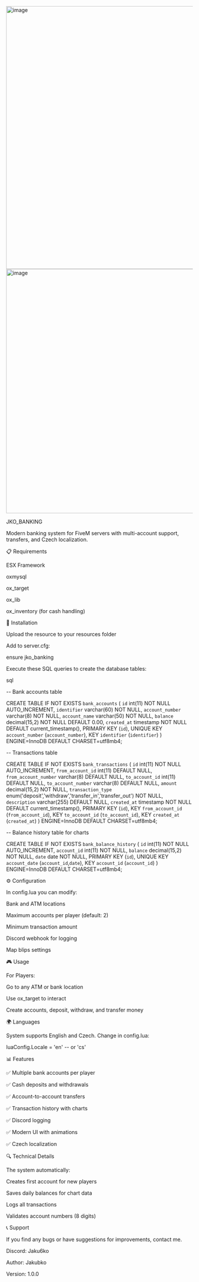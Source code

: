 <img width="1205" height="708" alt="image" src="https://github.com/user-attachments/assets/bead1bd9-c05f-4f2b-8fdf-75f27c5fc5ea" />
<img width="539" height="658" alt="image" src="https://github.com/user-attachments/assets/0d5b3dc4-1376-453b-a658-87cbb88ba736" />



JKO_BANKING

Modern banking system for FiveM servers with multi-account support, transfers, and Czech localization.

📋 Requirements

ESX Framework

oxmysql

ox_target

ox_lib

ox_inventory (for cash handling)

🔧 Installation

Upload the resource to your resources folder

Add to server.cfg:

ensure jko_banking

Execute these SQL queries to create the database tables:

sql

-- Bank accounts table

CREATE TABLE IF NOT EXISTS `bank_accounts` (
  `id` int(11) NOT NULL AUTO_INCREMENT,
  `identifier` varchar(60) NOT NULL,
  `account_number` varchar(8) NOT NULL,
  `account_name` varchar(50) NOT NULL,
  `balance` decimal(15,2) NOT NULL DEFAULT 0.00,
  `created_at` timestamp NOT NULL DEFAULT current_timestamp(),
  PRIMARY KEY (`id`),
  UNIQUE KEY `account_number` (`account_number`),
  KEY `identifier` (`identifier`)
) ENGINE=InnoDB DEFAULT CHARSET=utf8mb4;

-- Transactions table

CREATE TABLE IF NOT EXISTS `bank_transactions` (
  `id` int(11) NOT NULL AUTO_INCREMENT,
  `from_account_id` int(11) DEFAULT NULL,
  `from_account_number` varchar(8) DEFAULT NULL,
  `to_account_id` int(11) DEFAULT NULL,
  `to_account_number` varchar(8) DEFAULT NULL,
  `amount` decimal(15,2) NOT NULL,
  `transaction_type` enum('deposit','withdraw','transfer_in','transfer_out') NOT NULL,
  `description` varchar(255) DEFAULT NULL,
  `created_at` timestamp NOT NULL DEFAULT current_timestamp(),
  PRIMARY KEY (`id`),
  KEY `from_account_id` (`from_account_id`),
  KEY `to_account_id` (`to_account_id`),
  KEY `created_at` (`created_at`)
) ENGINE=InnoDB DEFAULT CHARSET=utf8mb4;

-- Balance history table for charts

CREATE TABLE IF NOT EXISTS `bank_balance_history` (
  `id` int(11) NOT NULL AUTO_INCREMENT,
  `account_id` int(11) NOT NULL,
  `balance` decimal(15,2) NOT NULL,
  `date` date NOT NULL,
  PRIMARY KEY (`id`),
  UNIQUE KEY `account_date` (`account_id`,`date`),
  KEY `account_id` (`account_id`)
) ENGINE=InnoDB DEFAULT CHARSET=utf8mb4;


⚙️ Configuration

In config.lua you can modify:


Bank and ATM locations

Maximum accounts per player (default: 2)

Minimum transaction amount

Discord webhook for logging

Map blips settings


🎮 Usage

For Players:

Go to any ATM or bank location

Use ox_target to interact

Create accounts, deposit, withdraw, and transfer money

🌍 Languages

System supports English and Czech. Change in config.lua:

luaConfig.Locale = 'en' -- or 'cs'

📊 Features


✅ Multiple bank accounts per player

✅ Cash deposits and withdrawals

✅ Account-to-account transfers

✅ Transaction history with charts

✅ Discord logging

✅ Modern UI with animations

✅ Czech localization

🔍 Technical Details

The system automatically:

Creates first account for new players

Saves daily balances for chart data

Logs all transactions

Validates account numbers (8 digits)


📞 Support

If you find any bugs or have suggestions for improvements, contact me.

Discord: Jaku6ko

Author: Jakubko

Version: 1.0.0
